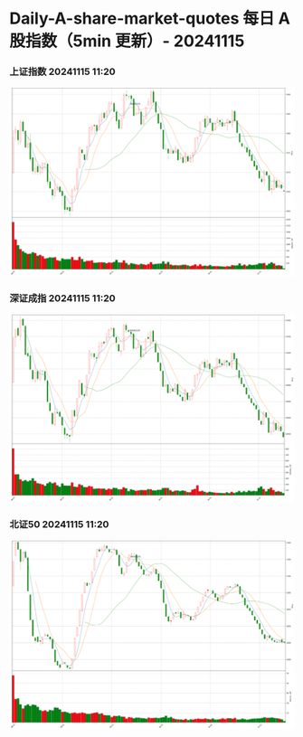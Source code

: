 
# Daily-A-share-market-quotes 每日 A 股指数（5min 更新）- 20241115

### 上证指数 20241115 11:20
![](./fig/2024/11/20241115-sh000001.png)

### 深证成指 20241115 11:20
![](./fig/2024/11/20241115-sz399001.png)

### 北证50 20241115 11:20
![](./fig/2024/11/20241115-bj899050.png)
